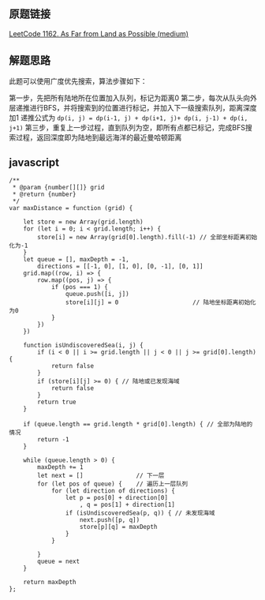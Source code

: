 ## 原题链接

[LeetCode 1162. As Far from Land as Possible (medium)](https://leetcode-cn.com/problems/as-far-from-land-as-possible/)


## 解题思路

此题可以使用广度优先搜索，算法步骤如下：

第一步，先把所有陆地所在位置加入队列，标记为距离0
第二步，每次从队头向外层递推进行BFS，并将搜索到的位置进行标记，并加入下一级搜索队列，距离深度加1
    递推公式为 `dp(i, j) = dp(i-1, j) + dp(i+1, j)+ dp(i, j-1) + dp(i, j+1)`
第三步，重复上一步过程，直到队列为空，即所有点都已标记，完成BFS搜索过程，返回深度即为陆地到最远海洋的最近曼哈顿距离

## javascript

```
/**
 * @param {number[][]} grid
 * @return {number}
 */
var maxDistance = function (grid) {

    let store = new Array(grid.length)
    for (let i = 0; i < grid.length; i++) {
        store[i] = new Array(grid[0].length).fill(-1) // 全部坐标距离初始化为-1
    }
    let queue = [], maxDepth = -1,
        directions = [[-1, 0], [1, 0], [0, -1], [0, 1]]
    grid.map((row, i) => {
        row.map((pos, j) => {
            if (pos === 1) {
                queue.push([i, j])
                store[i][j] = 0                     // 陆地坐标距离初始化为0
            }
        })
    })

    function isUndiscoveredSea(i, j) {
        if (i < 0 || i >= grid.length || j < 0 || j >= grid[0].length) {
            return false
        }
        if (store[i][j] >= 0) { // 陆地或已发现海域
            return false
        }
        return true
    }

    if (queue.length == grid.length * grid[0].length) { // 全部为陆地的情况
        return -1
    }

    while (queue.length > 0) {
        maxDepth += 1
        let next = []               // 下一层
        for (let pos of queue) {    // 遍历上一层队列
            for (let direction of directions) {
                let p = pos[0] + direction[0]
                    , q = pos[1] + direction[1]
                if (isUndiscoveredSea(p, q)) { // 未发现海域
                    next.push([p, q])
                    store[p][q] = maxDepth
                }
            }

        }
        queue = next
    }

    return maxDepth
};

```
